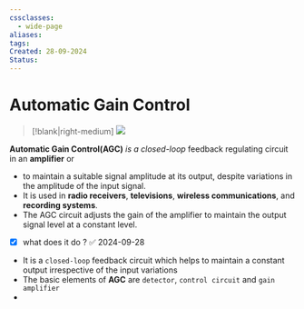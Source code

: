 ```yaml
---
cssclasses:
  - wide-page
aliases: 
tags: 
Created: 28-09-2024
Status:
---
```

# Automatic Gain Control
>[!blank|right-medium]
>![](https://upload.wikimedia.org/wikipedia/commons/2/22/Vactrol_AGC_%28Yushin%29.PNG)

**Automatic Gain Control(AGC)** *is a closed-loop* feedback regulating circuit in an **amplifier** or 
- to maintain a suitable signal amplitude at its output, despite variations in the amplitude of the input signal.
- It is used in **radio receivers**, **televisions**, **wireless communications**, and **recording systems**.
- The AGC circuit adjusts the gain of the amplifier to maintain the output signal level at a constant level.



- [x] what does it do ? ✅ 2024-09-28

- It is a `closed-loop` feedback circuit which helps to maintain a constant output irrespective of the input variations
- The basic elements of **AGC** are `detector`, `control circuit` and `gain amplifier`
- 
